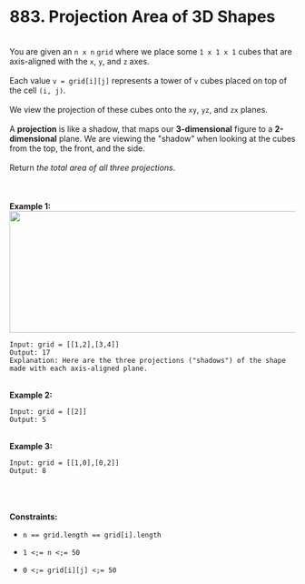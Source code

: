 # 883. Projection Area of 3D Shapes

<br />You are given an `n x n` `grid` where we place some `1 x 1 x 1` cubes that are axis-aligned with the `x`, `y`, and `z` axes.<br />
<br />Each value `v = grid[i][j]` represents a tower of `v` cubes placed on top of the cell `(i, j)`.<br />
<br />We view the projection of these cubes onto the `xy`, `yz`, and `zx` planes.<br />
<br />A **projection** is like a shadow, that maps our **3-dimensional** figure to a **2-dimensional** plane. We are viewing the "shadow" when looking at the cubes from the top, the front, and the side.<br />
<br />Return <em>the total area of all three projections</em>.<br />
<br /> <br />
<br />**Example 1:**<br />
<img alt="" src="https://s3-lc-upload.s3.amazonaws.com/uploads/2018/08/02/shadow.png" style="width:800px;height:214px"/>
```
Input: grid = [[1,2],[3,4]]
Output: 17
Explanation: Here are the three projections ("shadows") of the shape made with each axis-aligned plane.
```
<br />**Example 2:**<br />
```
Input: grid = [[2]]
Output: 5
```
<br />**Example 3:**<br />
```
Input: grid = [[1,0],[0,2]]
Output: 8
```
<br /> <br />
<br />**Constraints:**<br />

* `n == grid.length == grid[i].length`

* `1 <;= n <;= 50`

* `0 <;= grid[i][j] <;= 50`
